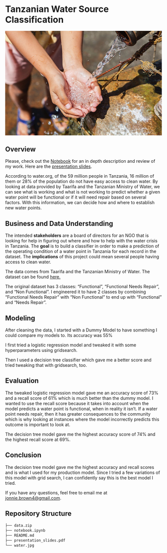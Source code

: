 # Tanzanian Water Source Classification 

![pic1](./water.jpg)

## Overview

Please, check out the [Notebook](./notebook.ipynb) for an in depth description and review of my work. Here are the [presentation slides](./presentation_slides.pdf). 

According to water.org, of the 59 million people in Tanzania, 16 million of them or 28% of the population do not have easy access to clean water. By looking at data provided by Taarifa and the Tanzanian Ministry of Water, we can see what is working and what is not working to predict whether a given water point will be functional or if it will need repair based on several factors. With this information, we can decide how and where to establish new water points.

## Business and Data Understanding

The intended **stakeholders** are a board of directors for an NGO that is looking for help in figuring out where and how to help with the water crisis in Tanzania. 
The **goal** is to build a classifier in order to make a prediction of the operating condition of a water point in Tanzania for each record in the dataset.
The **implications** of this project could mean several people having access to clean water.

The data comes from Taarifa and the Tanzanian Ministry of Water. The dataset can be found [here.](https://www.drivendata.org/competitions/7/pump-it-up-data-mining-the-water-table/page/23/) 

The original dataset has 3 classes: “Functional”, “Functional Needs Repair”, and “Non Functional”. I engineered it to have 2 classes by combining “Functional Needs Repair” with “Non Functional” to end up with “Functional” and “Needs Repair”.

## Modeling

After cleaning the data, I started with a Dummy Model to have something I could compare my models to. Its accuracy was 55%

I first tried a logistic regression model and tweaked it with some hyperparameters using gridsearch.

Then I used a decision tree classifier which gave me a better score and tried tweaking that with gridsearch, too.

## Evaluation
The tweaked logistic regression model gave me an accuracy score of 73% and a recall score of 61% which is much better than the dummy model. I wanted to use the recall score because it takes into account when the model predicts a water point is functional, when in reality it isn’t. If a water point needs repair, then it has greater consequences to the community which is why looking at instances where the model incorrectly predicts this outcome is important to look at.

The decision tree model gave me the highest accuracy score of 74% and the highest recall score at 69%. 


## Conclusion

The decision tree model gave me the highest accuracy and recall scores and is what I used for my production model. Since I tried a few variations of this model with grid search, I can confidently say this is the best model I tried.

If you have any questions, feel free to email me at jonnie.brown4@gmail.com. 

## Repository Structure
```
├── data.zip
├── notebook.ipynb
├── README.md
├── presentation_slides.pdf
└── water.jpg
```
